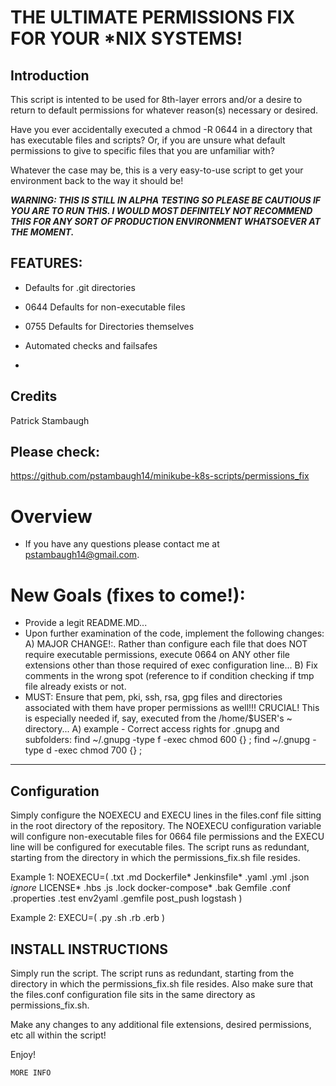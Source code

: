 # THE ULTIMATE PERMISSIONS FIX FOR YOUR \*NIX SYSTEMS!

## Introduction

This script is intented to be used for 8th-layer errors and/or a desire to return to default permissions for whatever reason(s) necessary or desired.  

Have you ever accidentally executed a chmod -R 0644 in a directory that has executable files and scripts?
Or, if you are unsure what default permissions to give to specific files that you are unfamiliar with?

Whatever the case may be, this is a very easy-to-use script to get your environment back to the way it should be!

***WARNING: THIS IS STILL IN ALPHA TESTING SO PLEASE BE CAUTIOUS IF YOU ARE TO RUN THIS.  I WOULD MOST DEFINITELY NOT RECOMMEND THIS FOR ANY SORT OF PRODUCTION ENVIRONMENT WHATSOEVER AT THE MOMENT.***

## FEATURES:
- Defaults for .git directories
- 0644 Defaults for non-executable files
- 0755 Defaults for Directories themselves
- Automated checks and failsafes
 
- 
## Credits
Patrick Stambaugh

## Please check: 
https://github.com/pstambaugh14/minikube-k8s-scripts/permissions_fix

# Overview
- If you have any questions please contact me at pstambaugh14@gmail.com.

# New Goals (fixes to come!):
- Provide a legit README.MD...
- Upon further examination of the code, implement the following changes:
    A) MAJOR CHANGE!:. Rather than configure each file that does NOT require executable permissions, execute 0664 on ANY other file extensions other than those required of exec configuration line...
    B) Fix comments in the wrong spot (reference to if condition checking if tmp file already exists or not.
- MUST: Ensure that pem, pki, ssh, rsa, gpg files and directories associated with them have proper permissions as well!!! CRUCIAL!  This is especially needed if, say, executed from the /home/$USER's ~ directory... 
    A) example - Correct access rights for .gnupg and subfolders:
        find ~/.gnupg -type f -exec chmod 600 {} \;
        find ~/.gnupg -type d -exec chmod 700 {} \;

-----------------------------------------------------------------------------------------------------------------------------

## Configuration
Simply configure the NOEXECU and EXECU lines in the files.conf file sitting in the root directory of the repository.
The NOEXECU configuration variable will configure non-executable files for 0664 file permissions and the EXECU line will be configured for executable files.  The script runs as redundant, starting from the directory in which the permissions_fix.sh file resides.  

Example 1:
NOEXECU=( .txt .md Dockerfile* Jenkinsfile* .yaml .yml .json *ignore* LICENSE* .hbs .js .lock docker-compose* .bak Gemfile .conf .properties .test env2yaml .gemfile post_push logstash )

Example 2: 
EXECU=( .py .sh .rb .erb )

## INSTALL INSTRUCTIONS
Simply run the script.  The script runs as redundant, starting from the directory in which the permissions_fix.sh file resides. Also make sure that the files.conf configuration file sits in the same directory as permissions_fix.sh.  

Make any changes to any additional file extensions, desired permissions, etc all within the script!

Enjoy!

```
MORE INFO
```

